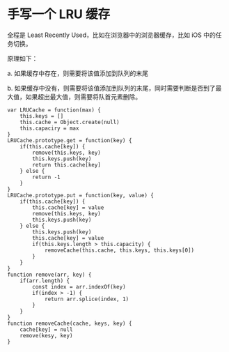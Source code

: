# 手写一个 LRU 缓存

全程是 Least Recently Used，比如在浏览器中的浏览器缓存，比如 iOS 中的任务切换。

原理如下：

a. 如果缓存中存在，则需要将该值添加到队列的末尾

b. 如果缓存中没有，则需要将该值添加到队列的末尾，同时需要判断是否到了最大值，如果超出最大值，则需要将队首元素删除。

```
var LRUCache = function(max) {
	this.keys = []
	this.cache = Object.create(null)
	this.capaciry = max
}
LRUCache.prototype.get = function(key) {
	if(this.cache[key]) {
		remove(this.keys, key)
		this.keys.push(key)
		return this.cache[key]
	} else {
		return -1
	}
}
LRUCache.prototype.put = function(key, value) {
	if(this.cache[key]) {
		this.cache[key] = value
		remove(this.keys, key)
		this.keys.push(key)
	} else {
		this.keys.push(key)
		this.cache[key] = value
		if(this.keys.length > this.capacity) {
			removeCache(this.cache, this.keys, this.keys[0])
		}
	}
}
function remove(arr, key) {
	if(arr.length) {
		const index = arr.indexOf(key)
		if(index > -1) {
			return arr.splice(index, 1)
		}
	}
}
function removeCache(cache, keys, key) {
	cache[key] = null
	remove(kesy, key)
}
```
